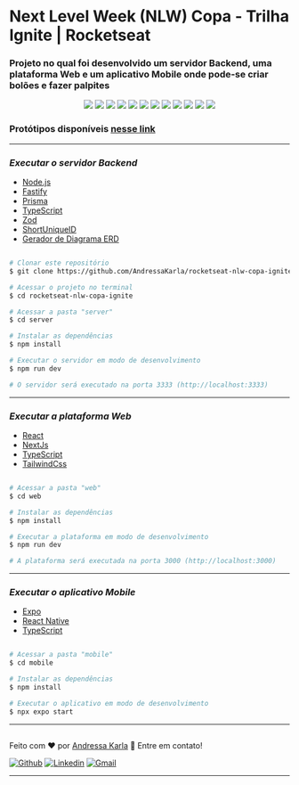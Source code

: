 # Next Level Week (NLW) Copa - Trilha Ignite | Rocketseat 

### Projeto no qual foi desenvolvido um servidor Backend, uma plataforma Web e um aplicativo Mobile onde pode-se criar bolões e fazer palpites


<p align="center">
  <img src="https://img.shields.io/badge/JavaScript-323330?style=for-the-badge&logo=javascript&logoColor=F7DF1E">
  <img src="https://img.shields.io/badge/TypeScript-007ACC?style=for-the-badge&logo=typescript&logoColor=white"/>
  <img src="https://img.shields.io/badge/next.js-000000?style=for-the-badge&logo=nextdotjs&logoColor=white"><img>
  <img src="https://img.shields.io/badge/Tailwind_CSS-38B2AC?style=for-the-badge&logo=tailwind-css&logoColor=white"/>
  <img src="https://img.shields.io/badge/Node.js-339933?style=for-the-badge&logo=nodedotjs&logoColor=white"/>
  <img src="https://img.shields.io/badge/React-20232A?style=for-the-badge&logo=react&logoColor=61DAFB"/>
  <img src="https://img.shields.io/badge/React_Native-20232A?style=for-the-badge&logo=react&logoColor=61DAFB"/>
  <img src="https://img.shields.io/badge/Expo-1B1F23?style=for-the-badge&logo=expo&logoColor=white"/>
  <img src="https://img.shields.io/badge/HTML5-E34F26?style=for-the-badge&logo=html5&logoColor=white"/>
  <img src="https://img.shields.io/badge/CSS3-1572B6?style=for-the-badge&logo=css3&logoColor=white"/>
  <img src="https://img.shields.io/badge/Prisma-3982CE?style=for-the-badge&logo=Prisma&logoColor=white"/>
  <img src="https://img.shields.io/badge/SQLite-07405E?style=for-the-badge&logo=sqlite&logoColor=white"/>
</p>

### Protótipos disponíveis [nesse link](https://www.figma.com/community/file/1169028343875283461)

-------------------------------------------------------------------
### _Executar o servidor Backend_
- [Node.js](https://nodejs.org/en/)
- [Fastify](https://www.fastify.io/docs/latest/Guides/Getting-Started/)
- [Prisma](https://www.prisma.io/)
- [TypeScript](https://www.typescriptlang.org/)
- [Zod](https://www.npmjs.com/package/zod)
- [ShortUniqueID](https://www.npmjs.com/package/short-unique-id)
- [Gerador de Diagrama ERD](https://www.npmjs.com/package/prisma-erd-generator/)

```bash 

# Clonar este repositório
$ git clone https://github.com/AndressaKarla/rocketseat-nlw-copa-ignite.git

# Acessar o projeto no terminal
$ cd rocketseat-nlw-copa-ignite

# Acessar a pasta "server"
$ cd server

# Instalar as dependências
$ npm install

# Executar o servidor em modo de desenvolvimento
$ npm run dev

# O servidor será executado na porta 3333 (http://localhost:3333)

```
-------------------------------------------------------------------
### _Executar a plataforma Web_
- [React](https://pt-br.reactjs.org/)
- [NextJs](https://nextjs.org/)
- [TypeScript](https://www.typescriptlang.org/)
- [TailwindCss](https://tailwindcss.com/)

```bash 

# Acessar a pasta "web"
$ cd web

# Instalar as dependências
$ npm install

# Executar a plataforma em modo de desenvolvimento
$ npm run dev

# A plataforma será executada na porta 3000 (http://localhost:3000)

```

-------------------------------------------------------------------
### _Executar o aplicativo Mobile_
- [Expo](https://expo.io/)
- [React Native](https://reactnative.dev/)
- [TypeScript](https://www.typescriptlang.org/)

```bash 

# Acessar a pasta "mobile"
$ cd mobile

# Instalar as dependências
$ npm install

# Executar o aplicativo em modo de desenvolvimento
$ npx expo start

```
-------------------------------------------------------------------

##
Feito com ❤️ por <a href="https://www.linkedin.com/in/andressakarla/">Andressa Karla</a> :wave: Entre em contato!

[![Github](https://img.shields.io/badge/-Github-595D60?style=flat-square&logo=Github&logoColor=white&link=https://github.com/AndressaKarla/)](https://github.com/AndressaKarla/)
[![Linkedin](https://img.shields.io/badge/-LinkedIn-595D60?style=flat-square&logo=Linkedin&logoColor=white&link=https://www.linkedin.com/in/andressakarla//)](https://www.linkedin.com/in/andressakarla/)
[![Gmail](https://img.shields.io/badge/-Gmail-595D60?style=flat-square&logo=Gmail&logoColor=white&link=mailto:andressa.karla1@gmail.com)](mailto:andressa.karla1@gmail.com)

-------------------------------------------------------------------
